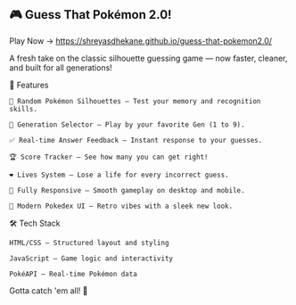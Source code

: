 <h2>🎮 Guess That Pokémon 2.0!</h2>

Play Now -> https://shreyasdhekane.github.io/guess-that-pokemon2.0/

A fresh take on the classic silhouette guessing game — now faster, cleaner, and built for all generations!

🌟 Features

    🎯 Random Pokémon Silhouettes – Test your memory and recognition skills.
  
    🧭 Generation Selector – Play by your favorite Gen (1 to 9).

    ✅ Real-time Answer Feedback – Instant response to your guesses.

    🏆 Score Tracker – See how many you can get right!
    
    ❤️ Lives System – Lose a life for every incorrect guess.
    
    📱 Fully Responsive – Smooth gameplay on desktop and mobile.
    
    🎨 Modern Pokedex UI – Retro vibes with a sleek new look.

🛠️ Tech Stack

    HTML/CSS – Structured layout and styling

    JavaScript – Game logic and interactivity
    
    PokéAPI – Real-time Pokémon data

<p>Gotta catch 'em all! 🎉</p>
